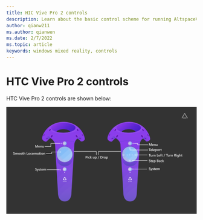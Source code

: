 ```yaml
---
title: HIC Vive Pro 2 controls
description: Learn about the basic control scheme for running AltspaceVR using HTC Vive Pro 2 controllers.
author: qianw211
ms.author: qianwen
ms.date: 2/7/2022
ms.topic: article
keywords: windows mixed reality, controls
---
```


# HTC Vive Pro 2 controls 

HTC Vive Pro 2 controls are shown below:

![HTC Vive Pro 2 controls](images/htc-vive-controls.svg)